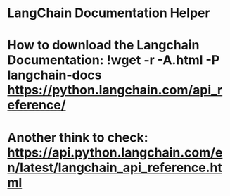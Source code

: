# LangChain Documentation Helper

# How to download the Langchain Documentation: !wget -r -A.html -P langchain-docs https://python.langchain.com/api_reference/

# Another think to check: https://api.python.langchain.com/en/latest/langchain_api_reference.html

